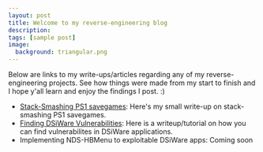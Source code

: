 ```yaml
---
layout: post
title: Welcome to my reverse-engineering blog
description: 
tags: [sample post]
image:
  background: triangular.png
---
```


Below are links to my write-ups/articles regarding any of my reverse-engineering projects. See how things were made from my start to finish and I hope y'all learn and enjoy the findings I post. :)

* [Stack-Smashing PS1 savegames](https://championleake.github.io/articles/PS1-StackSmashing.html): Here's my small write-up on stack-smashing PS1 savegames.
* [Finding DSiWare Vulnerabilities](https://championleake.github.io/articles/finding-dsiware-vulns.html): Here is a writeup/tutorial on how you can find vulnerabilites in DSiWare applications.
* Implementing NDS-HBMenu to exploitable DSiWare apps: Coming soon
